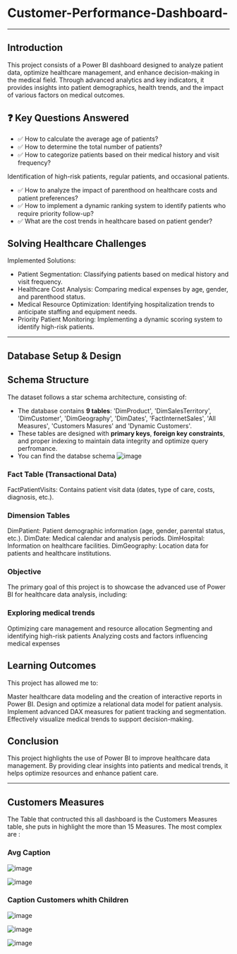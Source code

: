 # Customer-Performance-Dashboard-

--- 

## Introduction

This project consists of a Power BI dashboard designed to analyze patient data, optimize healthcare management, and enhance decision-making in the medical field. Through advanced analytics and key indicators, it provides insights into patient demographics, health trends, and the impact of various factors on medical outcomes.

## ❓ Key Questions Answered

- ✅ How to calculate the average age of patients?
- ✅ How to determine the total number of patients?
- ✅ How to categorize patients based on their medical history and visit frequency?

Identification of high-risk patients, regular patients, and occasional patients.
- ✅ How to analyze the impact of parenthood on healthcare costs and patient preferences?
- ✅ How to implement a dynamic ranking system to identify patients who require priority follow-up?
- ✅ What are the cost trends in healthcare based on patient gender?

## Solving Healthcare Challenges

Implemented Solutions:
- Patient Segmentation: Classifying patients based on medical history and visit frequency.
- Healthcare Cost Analysis: Comparing medical expenses by age, gender, and parenthood status.
- Medical Resource Optimization: Identifying hospitalization trends to anticipate staffing and equipment needs.
- Priority Patient Monitoring: Implementing a dynamic scoring system to identify high-risk patients.

---

## **Database Setup & Design**

## **Schema Structure**
The dataset follows a star schema architecture, consisting of:
- The database contains **9 tables**: 'DimProduct', 'DimSalesTerritory', 'DimCustomer', 'DimGeography', 'DimDates', 'FactInternetSales', 'All Measures', 'Customers Masures' and 'Dynamic Customers'.
- These tables are designed with **primary keys**, **foreign key constraints**, and proper indexing to maintain data integrity and optimize query perfromance.
- You can find the databse schema ![image](https://github.com/user-attachments/assets/34e096fa-48ff-4618-8701-feec0b90d4cc)
  
### Fact Table (Transactional Data)
FactPatientVisits: Contains patient visit data (dates, type of care, costs, diagnosis, etc.).

### Dimension Tables
DimPatient: Patient demographic information (age, gender, parental status, etc.).
DimDate: Medical calendar and analysis periods.
DimHospital: Information on healthcare facilities.
DimGeography: Location data for patients and healthcare institutions.

### Objective
The primary goal of this project is to showcase the advanced use of Power BI for healthcare data analysis, including:

### Exploring medical trends
Optimizing care management and resource allocation
Segmenting and identifying high-risk patients
Analyzing costs and factors influencing medical expenses

## Learning Outcomes
This project has allowed me to:

Master healthcare data modeling and the creation of interactive reports in Power BI.
Design and optimize a relational data model for patient analysis.
Implement advanced DAX measures for patient tracking and segmentation.
Effectively visualize medical trends to support decision-making.

## Conclusion

This project highlights the use of Power BI to improve healthcare data management. By providing clear insights into patients and medical trends, it helps optimize resources and enhance patient care.

---

## Customers Measures 

The Table that contructed this all dashboard is the Customers Measures table, she puts in highlight the more than 15 Measures. The most complex are : 

### Avg Caption 
![image](https://github.com/user-attachments/assets/55d9b1e4-5cfd-4bb0-95af-2584e3dcade7)

![image](https://github.com/user-attachments/assets/95f2b6b3-e459-4f36-9ce7-f6c0aa8a2b0d)

### Caption Customers whith Children 

![image](https://github.com/user-attachments/assets/ba8cde85-a8c4-4c0d-b95f-b3e568ca129c)

![image](https://github.com/user-attachments/assets/66b2070b-eddd-4956-a61c-9ae6401c84b2)

![image](https://github.com/user-attachments/assets/51bc1761-0d51-4821-be51-363ef0de862d)



